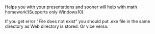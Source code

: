 Helps you with your presentations and sooner will help with math homework!(Supports only Windows10)
                                                                                                      
If you get error "File does not exist" you should put .exe file in the same directory as Web directory is stored. Or vice versa.
